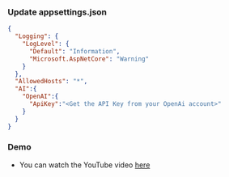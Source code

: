 ### Update appsettings.json

```json
{
  "Logging": {
    "LogLevel": {
      "Default": "Information",
      "Microsoft.AspNetCore": "Warning"
    }
  },
  "AllowedHosts": "*",
  "AI":{
    "OpenAI":{
      "ApiKey":"<Get the API Key from your OpenAi account>" 
    }
  }
}
```
### Demo

- You can watch the YouTube video [here](https://youtu.be/8qxRUc7sUmk "here")
